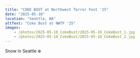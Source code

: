 ```yaml
---
title: "COKE BUST at Northwest Terror Fest '25"
date: "2025-05-10"
location: "Seattle, WA"
altText: "Coke Bust at NWTF '25"
images: 
	- /photos/2025-05-10_CokeBust/2025-05-10_CokeBust_1.jpg
	- /photos/2025-05-10_CokeBust/2025-05-10_CokeBust_2.jpg
---
```


Snow in Seattle ❄️